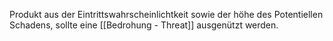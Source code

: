 Produkt aus der Eintrittswahrscheinlichtkeit sowie der höhe des Potentiellen Schadens, sollte eine [[Bedrohung - Threat]] ausgenützt werden.